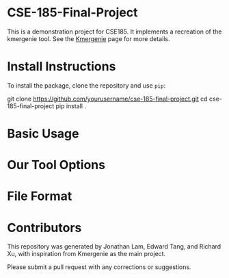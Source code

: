 # CSE-185-Final-Project

This is a demonstration project for CSE185. It implements a recreation of the kmergenie tool. See the [Kmergenie](http://kmergenie.bx.psu.edu/) page for more details.

# Install Instructions

To install the package, clone the repository and use `pip`:

git clone https://github.com/yourusername/cse-185-final-project.git
cd cse-185-final-project
pip install .

# Basic Usage

# Our Tool Options

# File Format

# Contributors

This repository was generated by Jonathan Lam, Edward Tang, and Richard Xu, with inspiration from Kmergenie as the main project.

Please submit a pull request with any corrections or suggestions.
